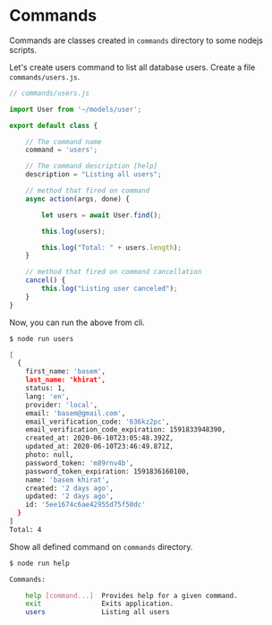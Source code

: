 # Commands

Commands are classes created in `commands` directory to some nodejs scripts.

Let's create users command to list all database users.
Create a file `commands/users.js`.

``` javascript
// commands/users.js

import User from '~/models/user';

export default class {

    // The command name
    command = 'users';

    // The command description [help]
    description = "Listing all users";

    // method that fired on command
    async action(args, done) {

        let users = await User.find();

        this.log(users);

        this.log("Total: " + users.length);
    }

    // method that fired on command cancellation
    cancel() {
        this.log("Listing user canceled");
    }
}

```
Now, you can run the above from cli.

``` bash
$ node run users

[
  {
    first_name: 'basem',
    last_name: 'khirat',
    status: 1,
    lang: 'en',
    provider: 'local',
    email: 'basem@gmail.com',
    email_verification_code: '636kz2pc',
    email_verification_code_expiration: 1591833948390,
    created_at: 2020-06-10T23:05:48.392Z,
    updated_at: 2020-06-10T23:46:49.871Z,
    photo: null,
    password_token: 'm89rnv4b',
    password_token_expiration: 1591836160100,
    name: 'basem khirat',
    created: '2 days ago',
    updated: '2 days ago',
    id: '5ee1674c6ae42955d75f50dc'
  }
]
Total: 4
```

Show all defined command on `commands` directory.

``` bash
$ node run help

Commands:

    help [command...]  Provides help for a given command.
    exit               Exits application.
    users              Listing all users

```



